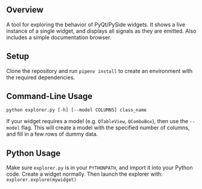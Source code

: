 ## Overview ##
A tool for exploring the behavior of PyQt/PySide widgets. It shows a
live instance of a single widget, and displays all signals as they are
emitted. Also includes a simple documentation browser.

## Setup ##
Clone the repository and run `pipenv install` to create an environment
with the required dependencies.

## Command-Line Usage ##
```
python explorer.py [-h] [--model COLUMNS] class_name
```

If your widget requires a model (e.g. `QTableView`, `QComboBox`), then
use the `--model` flag. This will create a model with the specified
number of columns, and fill in a few rows of dummy data.

## Python Usage ##
Make sure `explorer.py` is in your `PYTHONPATH`, and import it into
your Python code. Create a widget normally. Then launch the explorer
with: ```explorer.explore(mywidget)```


